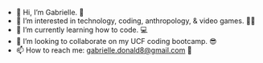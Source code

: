 - 👋 Hi, I’m Gabrielle. 👾
- 👀 I’m interested in technology, coding, anthropology, & video games. 👩‍💻
- 🌱 I’m currently learning how to code. 💻
- 💞️ I’m looking to collaborate on my UCF coding bootcamp. 😎
- 📫 How to reach me: gabrielle.donald8@gmail.com 📨

<!---
gabriellenoelle/gabriellenoelle is a ✨ special ✨ repository because its `README.md` (this file) appears on your GitHub profile.
You can click the Preview link to take a look at your changes.
--->
